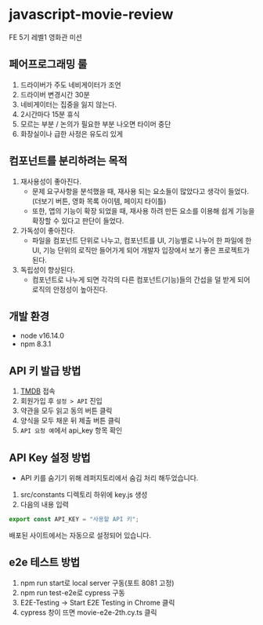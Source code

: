 # javascript-movie-review

FE 5기 레벨1 영화관 미션

## 페어프로그래밍 룰

1. 드라이버가 주도 네비게이터가 조언
2. 드라이버 변경시간 30분
3. 네비게이터는 집중을 잃지 않는다.
4. 2시간마다 15분 휴식
5. 모르는 부분 / 논의가 필요한 부분 나오면 타이머 중단
6. 화장실이나 급한 사정은 유도리 있게

## 컴포넌트를 분리하려는 목적

1. 재사용성이 좋아진다.
   - 문제 요구사항을 분석했을 때, 재사용 되는 요소들이 많았다고 생각이 들었다.(더보기 버튼, 영화 목록 아이템, 페이지 타이틀)
   - 또한, 앱의 기능이 확장 되었을 때, 재사용 하려 만든 요소를 이용해 쉽게 기능을 확장할 수 있다고 판단이 들었다.
2. 가독성이 좋아진다.
   - 파일을 컴포넌트 단위로 나누고, 컴포넌트를 UI, 기능별로 나누어 한 파일에 한 UI, 기능 단위의 로직만 들어가게 되어 개발자 입장에서 보기 좋은 프로젝트가 된다.
3. 독립성이 향상된다.
   - 컴포넌트로 나누게 되면 각각의 다른 컴포넌트(기능)들의 간섭을 덜 받게 되어 로직의 안정성이 높아진다.

## 개발 환경

- node v16.14.0
- npm 8.3.1

## API 키 발급 방법

1. [TMDB](https://www.themoviedb.org/) 접속
2. 회원가입 후 `설정 > API` 진입
3. 약관을 모두 읽고 동의 버튼 클릭
4. 양식을 모두 채운 뒤 제출 버튼 클릭
5. `API 요청 예`에서 api_key 항목 확인

## API Key 설정 방법

- API 키를 숨기기 위해 레퍼지토리에서 숨김 처리 해두었습니다.

1. src/constants 디렉토리 하위에 key.js 생성
2. 다음의 내용 입력

```javascript
export const API_KEY = "사용할 API 키";
```

배포된 사이트에서는 자동으로 설정되어 있습니다.

## e2e 테스트 방법

1. npm run start로 local server 구동(포트 8081 고정)
2. npm run test-e2e로 cypress 구동
3. E2E-Testing -> Start E2E Testing in Chrome 클릭
4. cypress 창이 뜨면 movie-e2e-2th.cy.ts 클릭
